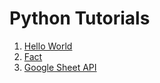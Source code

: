 # Python Tutorials

1. [Hello World](./1.HelloWorld)
2. [Fact](./2.Fact)
3. [Google Sheet API](./3.googleSheetsAPI)